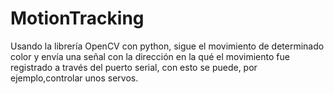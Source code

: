 # MotionTracking
Usando la librería OpenCV con python, sigue el movimiento de determinado color y envía una señal con la dirección en la qué el movimiento fue registrado a través del puerto serial, con esto se puede, por ejemplo,controlar unos servos.

